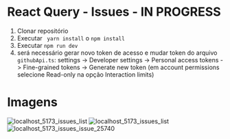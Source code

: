 # React Query - Issues - IN PROGRESS

1. Clonar repositório
2. Executar ` yarn install` o `npm install`
3. Executar `npm run dev`
4. será necessário gerar novo token de acesso e mudar token do arquivo `githubApi.ts`: settings -> Developer settings -> Personal access tokens -> Fine-grained tokens -> Generate new token (em account permissions selecione Read-only na opção Interaction limits)

# Imagens

![localhost_5173_issues_list](https://user-images.githubusercontent.com/69319634/204093374-c36d55b8-5d9a-4ebe-a6a7-5a73681bec45.png)
![localhost_5173_issues_list](https://user-images.githubusercontent.com/69319634/204104841-6d3f1c79-2d36-449a-bd44-2b6cdf205068.png)
![localhost_5173_issues_issue_25740](https://user-images.githubusercontent.com/69319634/204104502-21b8f0da-5e19-4508-94d5-7232dce3f1ac.png)
